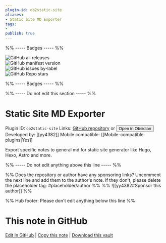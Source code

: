 ```yaml
---
plugin-id: ob2static-site
aliases:
- Static Site MD Exporter
tags: 
- 
publish: true
---
```


%% ----- Badges ----- %%

![GitHub all releases](https://img.shields.io/github/downloads/yy4382/obsidian-static-site-export/total?color=573E7A&logo=github&style=for-the-badge)   
![GitHub manifest version](https://img.shields.io/github/manifest-json/v/yy4382/obsidian-static-site-export?color=573E7A&logo=github&style=for-the-badge)   
![GitHub issues by-label](https://img.shields.io/github/issues/yy4382/obsidian-static-site-export/help%20wanted?color=573E7A&logo=github&style=for-the-badge)   
![GitHub Repo stars](https://img.shields.io/github/stars/yy4382/obsidian-static-site-export?color=573E7A&logo=github&style=for-the-badge)

%% ----- Badges ----- %%

%% ----- Do not edit this section ----- %%

# Static Site MD Exporter

Plugin ID: `ob2static-site`
Links: [GitHub repository](https://github.com/yy4382/obsidian-static-site-export) or [<button id=HH>Open in Obsidian</button>](obsidian://show-plugin?id=ob2static-site)
Developed by: [[yy4382]]
Mobile compatible: [[Mobile-compatible plugins|Yes]]

Export specific notes to general md for static site generator like Hugo, Hexo, Astro and more.

%% ----- Do not edit anything above this line ----- %% 

%% Does the repository or author have any sponsoring links? Uncomment the next line and add them to the author's note. If they don't, please delete the placeholder tag: #placeholder/author %%
%% ![[yy4382#Sponsor this author]] %%

%% Hub footer: Please don't edit anything below this line %%

# This note in GitHub

<span class="git-footer">[Edit In GitHub](https://github.dev/obsidian-community/obsidian-hub/blob/main/02%20-%20Community%20Expansions/02.05%20All%20Community%20Expansions/Plugins/ob2static-site.md "git-hub-edit-note") | [Copy this note](https://raw.githubusercontent.com/obsidian-community/obsidian-hub/main/02%20-%20Community%20Expansions/02.05%20All%20Community%20Expansions/Plugins/ob2static-site.md "git-hub-copy-note") | [Download this vault](https://github.com/obsidian-community/obsidian-hub/archive/refs/heads/main.zip "git-hub-download-vault") </span>
